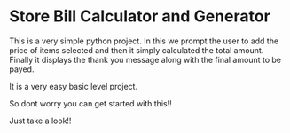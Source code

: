 # Store Bill Calculator and Generator

This is a very simple python project. In this we prompt the user to add the price of items selected and then it simply calculated the total amount. Finally it displays the thank you message along with the final amount to be payed.

It is a very easy basic level project.

So dont worry you can get started with this!! 

Just take a look!!
